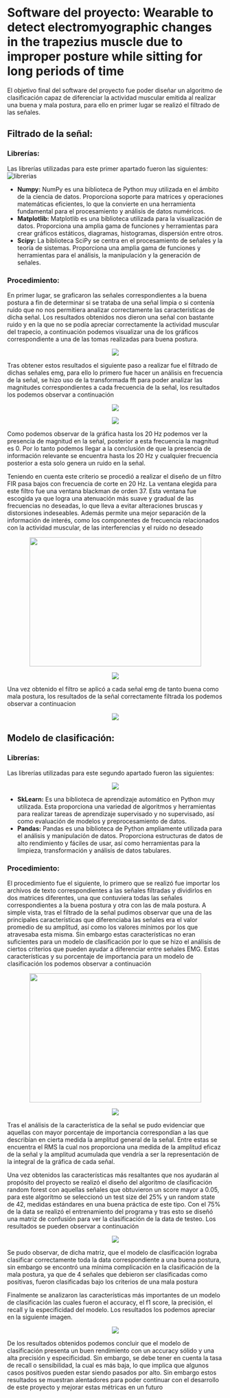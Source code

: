 # Software del proyecto: Wearable to detect electromyographic changes in the trapezius muscle due to improper posture while sitting for long periods of time
El objetivo final del software del proyecto fue poder diseñar un algoritmo de clasificación capaz de diferenciar la actividad muscular emitida al realizar una buena y mala postura, para ello en primer lugar se realizó el filtrado de las señales.
## Filtrado de la señal:
### Librerías:
Las librerías utilizadas para este primer apartado fueron las siguientes:
![librerias](https://github.com/MauricioCastilloT/Intro-SenalesG8/assets/128628819/9bc96112-48df-4082-b435-00bd0482f20f)

* <b>Numpy:</b> NumPy es una biblioteca de Python muy utilizada en el ámbito de la ciencia de datos. Proporciona soporte para matrices y operaciones matemáticas eficientes, lo que la convierte en una herramienta fundamental para el procesamiento y análisis de datos numéricos.
* <b>Matplotlib:</b> Matplotlib es una biblioteca utilizada para la visualización de datos. Proporciona una amplia gama de funciones y herramientas para crear gráficos estáticos, diagramas, histogramas, dispersión entre otros.
* <b>Scipy:</b> La biblioteca SciPy se centra en el procesamiento de señales y la teoría de sistemas. Proporciona una amplia gama de funciones y herramientas para el análisis, la manipulación y la generación de señales.
### Procedimiento:
En primer lugar, se graficaron las señales correspondientes a la buena postura a fin de determinar si se trataba de una señal limpia o si contenía ruido que no nos permitiera analizar correctamente las características de dicha señal. Los resultados obtenidos nos dieron una señal con bastante ruido y en la que no se podía apreciar correctamente la actividad muscular del trapecio, a continuación podemos visualizar una de los gráficos correspondiente a una de las tomas realizadas para buena postura.
<p align="center">
<img src=https://github.com/MauricioCastilloT/Intro-SenalesG8/assets/128628819/05cd630c-9d43-4a0f-b617-361ed84fe59f/>
</p>

Tras obtener estos resultados el siguiente paso a realizar fue el filtrado de dichas señales emg, para ello lo primero fue hacer un análisis en frecuencia de la señal, se hizo uso de la transformada fft para poder analizar las magnitudes correspondientes a cada frecuencia de la señal, los resultados los podemos observar a continuación
<p align="center">
<img src=https://github.com/MauricioCastilloT/Intro-SenalesG8/assets/128628819/fe4cb098-098a-4dfe-9faa-7230ce140418/>
</p>
<p align="center">
<img src=https://github.com/MauricioCastilloT/Intro-SenalesG8/assets/128628819/c5aacee4-35f8-4a54-a18e-30b44369dc5f/>
</p>
Como podemos observar de la gráfica hasta los 20 Hz podemos ver la presencia de magnitud en la señal, posterior a esta frecuencia la magnitud es 0. Por lo tanto podemos llegar a la conclusión de que la presencia de información relevante se encuentra hasta los 20 Hz y cualquier frecuencia posterior a esta solo genera un ruido en la señal.

Teniendo en cuenta este criterio se procedió a realizar el diseño de un filtro FIR pasa bajos con frecuencia de corte en 20 Hz. La ventana elegida para este filtro fue una ventana blackman de orden 37. Esta ventana fue escogida ya que  logra una atenuación más suave y gradual de las frecuencias no deseadas, lo que lleva a evitar alteraciones bruscas y distorsiones indeseables. Además permite una mejor separación de la información de interés, como los componentes de frecuencia relacionados con la actividad muscular, de las interferencias y el ruido no deseado
<p align="center">
<img src=https://github.com/MauricioCastilloT/Intro-SenalesG8/assets/128628819/df46ad26-7b11-4d92-a27b-00c12cf09143 width="400" height="300"/>
</p>


<p align="center">
<img src=https://github.com/MauricioCastilloT/Intro-SenalesG8/assets/128628819/7a8f2aa1-b4bf-4dae-b60b-5d28889b07d6/>
</p>
Una vez obtenido el filtro se aplicó a cada señal emg de tanto buena como mala postura, los resultados de la señal correctamente filtrada los podemos observar a continuacion
<p align="center">
<img src=https://github.com/MauricioCastilloT/Intro-SenalesG8/assets/128628819/86a04322-1f6d-4a81-a80a-3e6466b57c1b/>
</p>

## Modelo de clasificación:

### Librerías:
Las librerías utilizadas para este segundo apartado fueron las siguientes:
<p align="center">
<img src=https://github.com/MauricioCastilloT/Intro-SenalesG8/assets/128628819/2c30d7a1-716e-41d9-889f-b64cdf34ae47/>

* <b>SkLearn:</b> Es una biblioteca de aprendizaje automático en Python muy utilizada. Esta proporciona una variedad de algoritmos y herramientas para realizar tareas de aprendizaje supervisado y no supervisado, así como evaluación de modelos y preprocesamiento de datos.
* <b>Pandas:</b> Pandas es una biblioteca de Python ampliamente utilizada para el análisis y manipulación de datos. Proporciona estructuras de datos de alto rendimiento y fáciles de usar, así como herramientas para la limpieza, transformación y análisis de datos tabulares.
</p>

### Procedimiento:
El procedimiento fue el siguiente, lo primero que se realizó fue importar los archivos de texto correspondientes a las señales filtradas y dividirlos en dos matrices diferentes, una que contuviera todas las señales correspondientes a la buena postura y otra con las de mala postura. A simple vista, tras el filtrado de la señal pudimos observar que una de las principales características que diferenciaba las señales era el valor promedio de su amplitud, así como los valores mínimos por los que atravesaba esta misma. Sin embargo estas características no eran suficientes para un modelo de clasificación por lo que se hizo el análisis de ciertos criterios que pueden ayudar a diferenciar entre señales EMG. Estas características y su porcentaje de importancia para un modelo de clasificación los podemos observar a continuación
<p align="center">
<img src=https://github.com/MauricioCastilloT/Intro-SenalesG8/assets/128628819/5208aac7-c76f-4c6e-b7e2-1fed21b49950 width="400" height="300"/>
</p>

<p align="center">
<img src=https://github.com/MauricioCastilloT/Intro-SenalesG8/assets/128628819/f65ea047-4eed-428f-bd17-563d018b9dba />
</p>


Tras el análisis de la característica de la señal se pudo evidenciar que aquellas con mayor porcentaje de importancia correspondían a las que describían en cierta medida la amplitud general de la señal. Entre estas se encuentra el RMS la cual nos proporciona una medida de la amplitud eficaz de la señal y la amplitud acumulada que vendría a ser la representación de la integral de la gráfica de cada señal. 


Una vez obtenidos las características más resaltantes que nos ayudarán al propósito del proyecto se realizó el diseño del algoritmo de clasificación random forest con aquellas señales que obtuvieron un score mayor a 0.05, para este algoritmo se seleccionó un test size del 25% y un random state de 42, medidas estándares en una buena práctica de este tipo. Con el 75% de la data se realizó el entrenamiento del programa y tras esto se diseñó una matriz de confusión para ver la clasificación de la data de testeo. Los resultados se pueden observar a continuación

<p align="center">
<img src=https://github.com/MauricioCastilloT/Intro-SenalesG8/assets/128628819/0253519a-30e5-45fc-a29c-e057bc09d6d2/>
</p>
Se pudo observar, de dicha matriz, que el modelo de clasificación lograba clasificar correctamente toda la data correspondiente a una buena postura, sin embargo se encontró una mínima complicación en la clasificación de la mala postura, ya que de 4 señales que debieron ser clasificadas como positivas, fueron clasificadas bajo los criterios de una mala postura

Finalmente se analizaron las características más importantes de un modelo de clasificación las cuales fueron el accuracy, el f1 score, la precisión, el recall y la especificidad del modelo. Los resultados los podemos apreciar en la siguiente imagen.

<p align="center">
<img src=https://github.com/MauricioCastilloT/Intro-SenalesG8/assets/128628819/c765c49a-6edd-44e6-9c90-d8dbe6bb3a83/>
</p>

De los resultados obtenidos podemos concluir que el modelo de clasificación presenta un buen rendimiento con un accuracy sólido y una alta precisión y especificidad. Sin embargo, se debe tener en cuenta la tasa de recall o sensibilidad, la cual es más baja, lo que implica que algunos casos positivos pueden estar siendo pasados por alto. Sin embargo estos resultados se muestran alentadores para poder continuar con el desarrollo de este proyecto y mejorar estas métricas en un futuro
